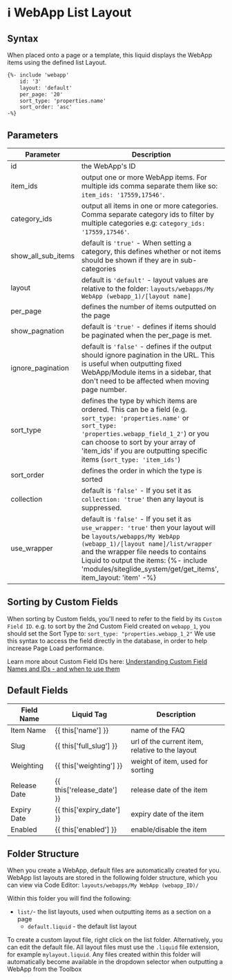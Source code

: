 # ℹ️ WebApp List Layout

## Syntax

When placed onto a page or a template, this liquid displays the WebApp items using the defined list Layout.

```html
{%- include 'webapp'
    id: '3'
    layout: 'default'
    per_page: '20'
    sort_type: 'properties.name'
    sort_order: 'asc' 
-%}
```

## Parameters

| **Parameter**         | **Description**                                                                                                                                                                                                                                                                                                 |
| --------------------- | --------------------------------------------------------------------------------------------------------------------------------------------------------------------------------------------------------------------------------------------------------------------------------------------------------------- |
| id                    | the WebApp's ID                                                                                                                                                                                                                                                                                                 |
| item\_ids             | output one or more WebApp items. For multiple ids comma separate them like so: `item_ids: '17559,17546'`.                                                                                                                                                                                                       |
| category\_ids         | output all items in one or more categories. Comma separate category ids to filter by multiple categories e.g: `category_ids: '17559,17546'`.                                                                                                                                                                    |
| show\_all\_sub\_items | default is `'true'` - When setting a category, this defines whether or not items should be shown if they are in sub-categories                                                                                                                                                                                  |
| layout                | default is `'default'` - layout values are relative to the folder: `layouts/webapps/My WebApp (webapp_1)/[layout name]`                                                                                                                                                                                         |
| per\_page             | defines the number of items outputted on the page                                                                                                                                                                                                                                                               |
| show\_pagnation       | default is `'true'` - defines if items should be paginated when the per\_page is met.                                                                                                                                                                                                                           |
| ignore\_pagination    | default is `'false'` - defines if the output should ignore pagination in the URL. This is useful when outputting fixed WebApp/Module items in a sidebar, that don't need to be affected when moving page number.                                                                                                |
| sort\_type            | defines the type by which items are ordered. This can be a field (e.g. `sort_type: 'properties.name'` or `sort_type: 'properties.webapp_field_1_2'`) or you can choose to sort by your array of 'item\_ids' if you are outputting specific items (`sort_type: 'item_ids'`)                                      |
| sort\_order           | defines the order in which the type is sorted                                                                                                                                                                                                                                                                   |
| collection            | default is `'false'` - If you set it as `collection: 'true'` then any layout is suppressed.                                                                                                                                                                                                                     |
| use\_wrapper          | default is `'false'` - If you set it as `use_wrapper: 'true'` then your layout will be `layouts/webapps/My WebApp (webapp_1)/[layout name]/list/wrapper` and the wrapper file needs to contains Liquid to output the items:  \{%- include 'modules/siteglide\_system/get/get\_items', item\_layout: 'item' -%\} |

## Sorting by Custom Fields

When sorting by Custom fields, you'll need to refer to the field by its `Custom Field ID`. e.g. to sort by the 2nd Custom Field created on `webapp_1`, you should set the Sort Type to: `sort_type: "properties.webapp_1_2"` We use this syntax to access the field directly in the database, in order to help increase Page Load performance.

Learn more about Custom Field IDs here: [Understanding Custom Field Names and IDs - and when to use them](https://developers.siteglide.com/understanding-custom-field-names-and-ids)

## Default Fields

| **Field Name** | **Liquid Tag**                 | **Description**                                 |
| -------------- | ------------------------------ | ----------------------------------------------- |
| Item Name      | \{{ this\['name'] \}}          | name of the FAQ                                 |
| Slug           | \{{ this\['full\_slug'] \}}    | url of the current item, relative to the layout |
| Weighting      | \{{ this\['weighting'] \}}     | weight of item, used for sorting                |
| Release Date   | \{{ this\['release\_date'] \}} | release date of the item                        |
| Expiry Date    | \{{ this\['expiry\_date'] \}}  | expiry date of the item                         |
| Enabled        | \{{ this\['enabled'] \}}       | enable/disable the item                         |

## Folder Structure

When you create a WebApp, default files are automatically created for you. WebApp list layouts are stored in the following folder structure, which you can view via Code Editor: `layouts/webapps/My WebApp (webapp_ID)/`

Within this folder you will find the following:

* `list/`- the list layouts, used when outputting items as a section on a page
  * `default.liquid` - the default list layout

To create a custom layout file, right click on the list folder. Alternatively, you can edit the default file. All layout files must use the `.liquid` file extension, for example `mylayout.liquid`. Any files created within this folder will automatically become available in the dropdown selector when outputting a WebApp from the Toolbox
